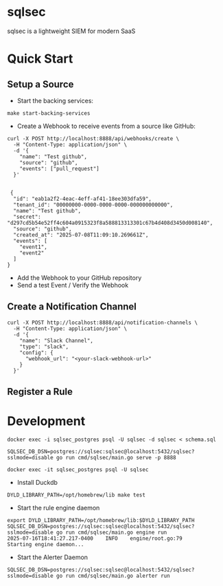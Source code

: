 # sqlsec

sqlsec is a lightweight SIEM for modern SaaS


# Quick Start

## Setup a Source

- Start the backing services:
```
make start-backing-services
```

- Create a Webhook to receive events from a source like GitHub:
```
curl -X POST http://localhost:8888/api/webhooks/create \
  -H "Content-Type: application/json" \
  -d '{
    "name": "Test github",
    "source": "github",
    "events": ["pull_request"]
  }'
  
  
 {
  "id": "eab1a2f2-4eac-4eff-af41-18ee303dfa59",
  "tenant_id": "00000000-0000-0000-0000-000000000000",
  "name": "Test github",
  "secret": "d297cd5b54e52ff4c604a0915323f8a588813313301c67b4d408d3450d008140",
  "source": "github",
  "created_at": "2025-07-08T11:09:10.269661Z",
  "events": [
    "event1",
    "event2"
  ]
}
```

- Add the Webhook to your GitHub repository
- Send a test Event / Verify the Webhook

## Create a Notification Channel 

```
curl -X POST http://localhost:8888/api/notification-channels \
  -H "Content-Type: application/json" \
  -d '{
    "name": "Slack Channel",
    "type": "slack",
    "config": {
      "webhook_url": "<your-slack-webhook-url>"
    }
  }'
```

## Register a Rule


# Development

```
docker exec -i sqlsec_postgres psql -U sqlsec -d sqlsec < schema.sql
```

```
SQLSEC_DB_DSN=postgres://sqlsec:sqlsec@localhost:5432/sqlsec?sslmode=disable go run cmd/sqlsec/main.go serve -p 8888
```

```
docker exec -it sqlsec_postgres psql -U sqlsec
```

- Install Duckdb
```
DYLD_LIBRARY_PATH=/opt/homebrew/lib make test
```

- Start the rule engine daemon

```
export DYLD_LIBRARY_PATH=/opt/homebrew/lib:$DYLD_LIBRARY_PATH
SQLSEC_DB_DSN=postgres://sqlsec:sqlsec@localhost:5432/sqlsec?sslmode=disable go run cmd/sqlsec/main.go engine run
2025-07-16T18:41:27.217-0400    INFO    engine/root.go:79       Starting engine daemon...
```

- Start the Alerter Daemon

```
SQLSEC_DB_DSN=postgres://sqlsec:sqlsec@localhost:5432/sqlsec?sslmode=disable go run cmd/sqlsec/main.go alerter run
```
